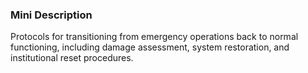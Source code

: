 ### Mini Description

Protocols for transitioning from emergency operations back to normal functioning, including damage assessment, system restoration, and institutional reset procedures.
